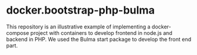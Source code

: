 # docker.bootstrap-php-bulma
This repository is an illustrative example of implementing a docker-compose project with containers to develop frontend in node.js and backend in PHP. We used the Bulma start package to develop the front end part.
